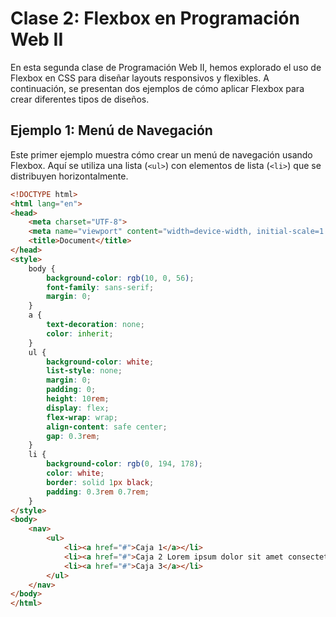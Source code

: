 # Clase 2: Flexbox en Programación Web II

En esta segunda clase de Programación Web II, hemos explorado el uso de Flexbox en CSS para diseñar layouts responsivos y flexibles. A continuación, se presentan dos ejemplos de cómo aplicar Flexbox para crear diferentes tipos de diseños.

## Ejemplo 1: Menú de Navegación

Este primer ejemplo muestra cómo crear un menú de navegación usando Flexbox. Aquí se utiliza una lista (`<ul>`) con elementos de lista (`<li>`) que se distribuyen horizontalmente.

```html
<!DOCTYPE html>
<html lang="en">
<head>
    <meta charset="UTF-8">
    <meta name="viewport" content="width=device-width, initial-scale=1.0">
    <title>Document</title>
</head>
<style>
    body {
        background-color: rgb(10, 0, 56);
        font-family: sans-serif;
        margin: 0;
    }
    a {
        text-decoration: none;
        color: inherit;
    }
    ul {
        background-color: white;
        list-style: none;
        margin: 0;
        padding: 0;
        height: 10rem;
        display: flex;
        flex-wrap: wrap;
        align-content: safe center;
        gap: 0.3rem;
    }
    li {
        background-color: rgb(0, 194, 178);
        color: white;
        border: solid 1px black;
        padding: 0.3rem 0.7rem;
    }
</style>
<body>
    <nav>
        <ul>
            <li><a href="#">Caja 1</a></li>
            <li><a href="#">Caja 2 Lorem ipsum dolor sit amet consectetur adipisicing elit...</a></li>
            <li><a href="#">Caja 3</a></li>
        </ul>
    </nav>
</body>
</html>
